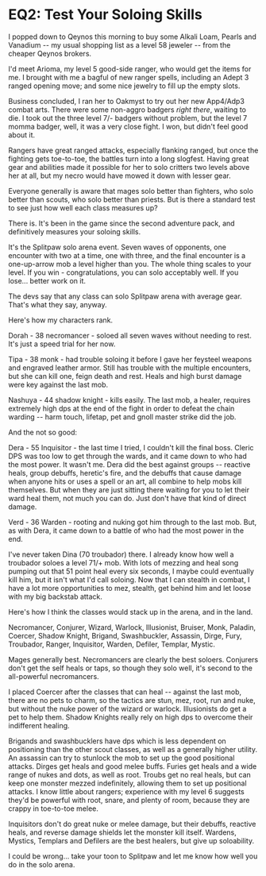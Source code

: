 # EQ2: Test Your Soloing Skills

I popped down to Qeynos this morning to buy some Alkali Loam, Pearls and Vanadium -- my usual shopping list as a level 58 jeweler -- from the cheaper Qeynos brokers.

I'd meet Arioma, my level 5 good-side ranger, who would get the items for me. I brought with me a bagful of new ranger spells, including an Adept 3 ranged opening move; and some nice jewelry to fill up the empty slots.

Business concluded, I ran her to Oakmyst to try out her new App4/Adp3 combat arts. There were some non-aggro badgers *right there*, waiting to die. I took out the three level 7/- badgers without problem, but the level 7 momma badger, well, it was a very close fight. I won, but didn't feel good about it.

Rangers have great ranged attacks, especially flanking ranged, but once the fighting gets toe-to-toe, the battles turn into a long slogfest. Having great gear and abilities made it possible for her to solo critters two levels above her at all, but my necro would have mowed it down with lesser gear.

Everyone generally is aware that mages solo better than fighters, who solo better than scouts, who solo better than priests. But is there a standard test to see just how well each class measures up?

There is. It's been in the game since the second adventure pack, and definitively measures your soloing skills.

It's the Splitpaw solo arena event. Seven waves of opponents, one encounter with two at a time, one with three, and the final encounter is a one-up-arrow mob a level higher than you. The whole thing scales to your level. If you win - congratulations, you can solo acceptably well. If you lose... better work on it.

The devs say that any class can solo Splitpaw arena with average gear. That's what they say, anyway.

Here's how my characters rank.

Dorah - 38 necromancer - soloed all seven waves without needing to rest. It's just a speed trial for her now.

Tipa - 38 monk - had trouble soloing it before I gave her feysteel weapons and engraved leather armor. Still has trouble with the multiple encounters, but she can kill one, feign death and rest. Heals and high burst damage were key against the last mob.

Nashuya - 44 shadow knight - kills easily. The last mob, a healer, requires extremely high dps at the end of the fight in order to defeat the chain warding -- harm touch, lifetap, pet and gnoll master strike did the job.

And the not so good:

Dera - 55 Inquisitor - the last time I tried, I couldn't kill the final boss. Cleric DPS was too low to get through the wards, and it came down to who had the most power. It wasn't me. Dera did the best against groups -- reactive heals, group debuffs, heretic's fire, and the debuffs that cause damage when anyone hits or uses a spell or an art, all combine to help mobs kill themselves. But when they are just sitting there waiting for you to let their ward heal them, not much you can do. Just don't have that kind of direct damage.

Verd - 36 Warden - rooting and nuking got him through to the last mob. But, as with Dera, it came down to a battle of who had the most power in the end.

I've never taken Dina (70 troubador) there. I already know how well a troubador soloes a level 71/+ mob. With lots of mezzing and heal song pumping out that 51 point heal every six seconds, I maybe could eventually kill him, but it isn't what I'd call soloing. Now that I can stealth in combat, I have a lot more opportunities to mez, stealth, get behind him and let loose with my big backstab attack.

Here's how I think the classes would stack up in the arena, and in the land.

Necromancer, Conjurer, Wizard, Warlock, Illusionist, Bruiser, Monk, Paladin, Coercer, Shadow Knight, Brigand, Swashbuckler, Assassin, Dirge, Fury, Troubador, Ranger, Inquisitor, Warden, Defiler, Templar, Mystic.

Mages generally best. Necromancers are clearly the best soloers. Conjurers don't get the self heals or taps, so though they solo well, it's second to the all-powerful necromancers.

I placed Coercer after the classes that can heal -- against the last mob, there are no pets to charm, so the tactics are stun, mez, root, run and nuke, but without the nuke power of the wizard or warlock. Illusionists do get a pet to help them. Shadow Knights really rely on high dps to overcome their indifferent healing.

Brigands and swashbucklers have dps which is less dependent on positioning than the other scout classes, as well as a generally higher utility. An assassin can try to stunlock the mob to set up the good positional attacks. Dirges get heals and good melee buffs. Furies get heals and a wide range of nukes and dots, as well as root. Troubs get no real heals, but can keep one monster mezzed indefinitely, allowing them to set up positional attacks. I know little about rangers; experience with my level 6 suggests they'd be powerful with root, snare, and plenty of room, because they are crappy in toe-to-toe melee.

Inquisitors don't do great nuke or melee damage, but their debuffs, reactive heals, and reverse damage shields let the monster kill itself. Wardens, Mystics, Templars and Defilers are the best healers, but give up soloability.

I could be wrong... take your toon to Splitpaw and let me know how well you do in the solo arena.
